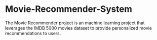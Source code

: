 # Movie-Recommender-System
The Movie Recommender project is an machine learning project that leverages the IMDB 5000 movies dataset to provide personalized movie recommendations to users.
